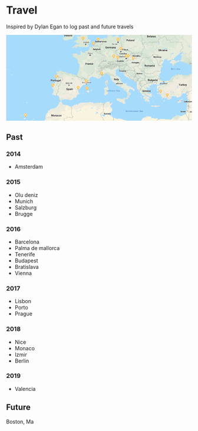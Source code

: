 # Travel

Inspired by Dylan Egan to log past and future travels

<img src="map.png">

## Past

### 2014

* Amsterdam

### 2015

* Olu deniz
* Munich
* Salzburg
* Brugge

### 2016

* Barcelona
* Palma de mallorca
* Tenerife
* Budapest
* Bratislava
* Vienna


### 2017 

* Lisbon
* Porto
* Prague

### 2018 

* Nice
* Monaco
* Izmir
* Berlin


### 2019

* Valencia


## Future

Boston, Ma